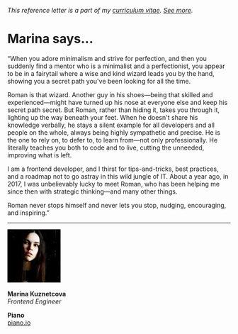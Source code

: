 _This reference letter is a part of my [curriculum vitae](/cv.html).
[See&nbsp;more](./)._

# Marina says...

<p class="f4 f3-m f3-l lh-title ni">&#8220;When you adore minimalism
and strive for perfection, and then you suddenly find a mentor who
is a minimalist and a perfectionist, you appear to be in a fairytail
where a wise and kind wizard leads you by the hand, showing you a
secret path you've been looking for all the time.</p>

Roman is that wizard. Another guy in his shoes&mdash;being that
skilled and experienced&mdash;might have turned up his nose at
everyone else and keep his secret path secret. But Roman, rather
than hiding it, takes you through it, lighting up the way beneath
your feet. When he doesn't share his knowledge verbally, he stays
a silent example for all developers and all people on the whole,
always being highly sympathetic and precise. He is the one to rely
on, to defer to, to learn from&mdash;not only professionally. He
literally teaches you both to code and to live, cutting the unneeded,
improving what is left.

I am a frontend developer, and I thirst for tips-and-tricks, best
practices, and a roadmap not to go astray in this wild jungle of
IT. About a year ago, in 2017, I was unbelievably lucky to meet
Roman, who has been helping me since then with strategic
thinking&mdash;and many other things.

Roman never stops himself and never lets you stop, nudging,
encouraging, and inspiring.&#8221;

---

<img src="mk.jpeg" class="br-100 w3">

**Marina Kuznetcova**<br>
_Frontend Engineer_<br>

**Piano**<br>
[piano.io](https://www.piano.io/)<br>
